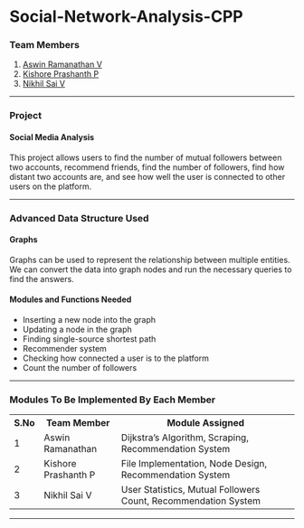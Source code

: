 # Social-Network-Analysis-CPP
### **Team Members**
1. [Aswin Ramanathan V](https://github.com/AswinRam4433)
2. [Kishore Prashanth P](https://github.com/KishorePrashanthP)
3. [Nikhil Sai V](https://github.com/NikhilSaiV)
***
### **Project**
#### **Social Media Analysis**
This project allows users to find the number of mutual followers between two accounts, recommend friends, find the number of followers, find how distant two accounts are, and see how well the user is connected to other users on the platform.
***
### **Advanced Data Structure Used**
#### **Graphs**
Graphs can be used to represent the relationship between multiple entities. We can convert the data into graph nodes and run the necessary queries to find the answers.
#### **Modules and Functions Needed**
<ul>
  <li>Inserting a new node into the graph</li>
  <li>Updating a node in the graph</li>
  <li>Finding single-source shortest path</li>
  <li>Recommender system</li>
  <li>Checking how connected a user is to the platform</li>
  <li>Count the number of followers</li>
</ul>
<hr>
<h3>Modules To Be Implemented By Each Member</h3>
<table>
  <tr>
    <th>S.No</th>
    <th>Team Member</th>
    <th>Module Assigned</th>
  </tr>
  <tr>
    <td>1</td>
    <td>Aswin Ramanathan</td>
    <td>Dijkstra’s Algorithm, Scraping, Recommendation System</td>
  </tr>
  <tr>
    <td>2</td>
    <td>Kishore Prashanth P</td>
    <td>File Implementation, Node Design, Recommendation System</td>
  </tr>
  <tr>
    <td>3</td>
    <td>Nikhil Sai V</td>
    <td>User Statistics, Mutual Followers Count, Recommendation System</td>
  </tr>
  </table>
  <hr>
